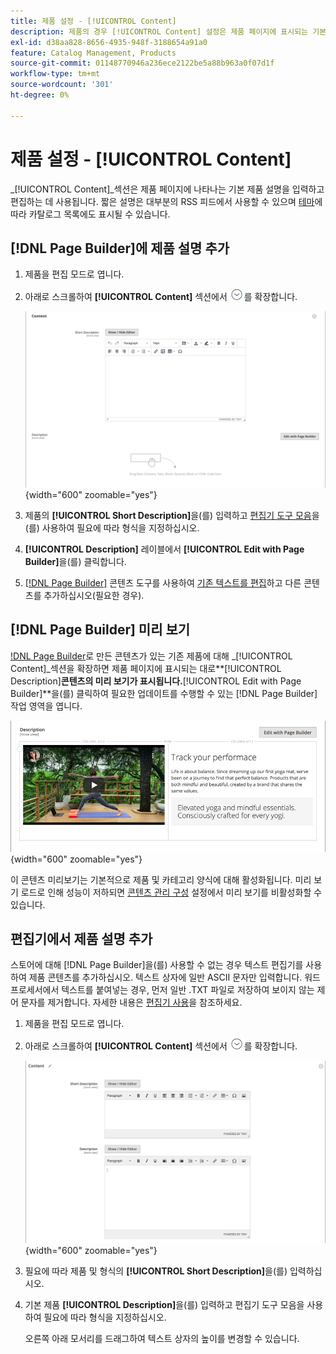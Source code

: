 ```yaml
---
title: 제품 설정 - [!UICONTROL Content]
description: 제품의 경우 [!UICONTROL Content] 설정은 제품 페이지에 표시되는 기본 제품 설명을 정의합니다.
exl-id: d38aa828-8656-4935-948f-3188654a91a0
feature: Catalog Management, Products
source-git-commit: 01148770946a236ece2122be5a88b963a0f07d1f
workflow-type: tm+mt
source-wordcount: '301'
ht-degree: 0%

---
```


# 제품 설정 - [!UICONTROL Content]

_[!UICONTROL Content]_섹션은 제품 페이지에 나타나는 기본 제품 설명을 입력하고 편집하는 데 사용됩니다. 짧은 설명은 대부분의 RSS 피드에서 사용할 수 있으며 [테마](../content-design/themes.md)에 따라 카탈로그 목록에도 표시될 수 있습니다.

## [!DNL Page Builder]에 제품 설명 추가

1. 제품을 편집 모드로 엽니다.

1. 아래로 스크롤하여 **[!UICONTROL Content]** 섹션에서 ![확장 선택기](../assets/icon-display-expand.png)를 확장합니다.

   ![제품 콘텐츠](./assets/product-content.png){width="600" zoomable="yes"}

1. 제품의 **[!UICONTROL Short Description]**&#x200B;을(를) 입력하고 [편집기 도구 모음](../content-design/editor.md)을(를) 사용하여 필요에 따라 형식을 지정하십시오.

1. **[!UICONTROL Description]** 레이블에서 **[!UICONTROL Edit with Page Builder]**&#x200B;을(를) 클릭합니다.

1. [[!DNL Page Builder]](../page-builder/introduction.md) 콘텐츠 도구를 사용하여 [기존 텍스트를 편집](../page-builder/text.md)하고 다른 콘텐츠를 추가하십시오(필요한 경우).

## [!DNL Page Builder] 미리 보기

[!DNL Page Builder](으)로 만든 콘텐츠가 있는 기존 제품에 대해 _[!UICONTROL Content]_섹션을 확장하면 제품 페이지에 표시되는 대로&#x200B;**[!UICONTROL Description]**콘텐츠의 미리 보기가 표시됩니다.**[!UICONTROL Edit with Page Builder]**을(를) 클릭하여 필요한 업데이트를 수행할 수 있는 [!DNL Page Builder] 작업 영역을 엽니다.

![설명 미리 보기](../page-builder/assets/pb-product-category-content-preview.png){width="600" zoomable="yes"}

이 콘텐츠 미리보기는 기본적으로 제품 및 카테고리 양식에 대해 활성화됩니다. 미리 보기 로드로 인해 성능이 저하되면 [콘텐츠 관리 구성](../configuration-reference/general/content-management.md#advanced-content-tools) 설정에서 미리 보기를 비활성화할 수 있습니다.

## 편집기에서 제품 설명 추가

스토어에 대해 [!DNL Page Builder]을(를) 사용할 수 없는 경우 텍스트 편집기를 사용하여 제품 콘텐츠를 추가하십시오. 텍스트 상자에 일반 ASCII 문자만 입력합니다. 워드 프로세서에서 텍스트를 붙여넣는 경우, 먼저 일반 .TXT 파일로 저장하여 보이지 않는 제어 문자를 제거합니다. 자세한 내용은 [편집기 사용](../content-design/editor.md)을 참조하세요.

1. 제품을 편집 모드로 엽니다.

1. 아래로 스크롤하여 **[!UICONTROL Content]** 섹션에서 ![확장 선택기](../assets/icon-display-expand.png)를 확장합니다.

   ![간단한 제품 콘텐츠](./assets/product-simple-content.png){width="600" zoomable="yes"}

1. 필요에 따라 제품 및 형식의 **[!UICONTROL Short Description]**&#x200B;을(를) 입력하십시오.

1. 기본 제품 **[!UICONTROL Description]**&#x200B;을(를) 입력하고 편집기 도구 모음을 사용하여 필요에 따라 형식을 지정하십시오.

   오른쪽 아래 모서리를 드래그하여 텍스트 상자의 높이를 변경할 수 있습니다.
